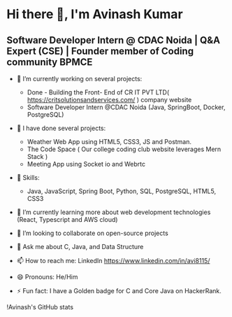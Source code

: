 # Hi there 👋, I'm Avinash Kumar

## Software Developer Intern @ CDAC Noida | Q&A Expert (CSE) | Founder member of Coding community BPMCE

- 🔭 I’m currently working on several projects:
  -  Done -  Building the Front- End of CR IT PVT LTD( https://critsolutionsandservices.com/ ) company website
  -  Software Developer Intern @CDAC Noida (Java, SpringBoot, Docker, PostgreSQL)
     
- 🔭 I have done several projects:
  - Weather Web App using HTML5, CSS3, JS and Postman.
  - The Code Space ( Our college coding club website leverages Mern Stack )
  - Meeting App using Socket io and Webrtc
 
- 🔭 Skills:
  - Java, JavaScript, Spring Boot, Python, SQL, PostgreSQL, HTML5, CSS3

- 🌱 I’m currently learning more about web development technologies (React, Typescript and AWS cloud)

- 👯 I’m looking to collaborate on open-source projects

- 💬 Ask me about C, Java, and Data Structure

- 📫 How to reach me: LinkedIn https://www.linkedin.com/in/avi8115/

- 😄 Pronouns: He/Him

- ⚡ Fun fact: I have a Golden badge for C and Core Java on HackerRank.

!Avinash's GitHub stats
